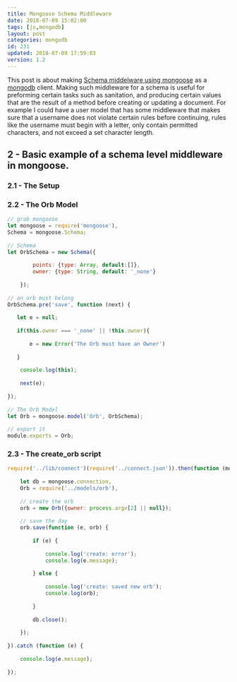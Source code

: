 ```yaml
---
title: Mongoose Schema Middleware
date: 2018-07-09 15:02:00
tags: [js,mongodb]
layout: post
categories: mongodb
id: 231
updated: 2018-07-09 17:59:03
version: 1.2
---
```


This post is about making [Schema middelware using mongoose](http://mongoosejs.com/docs/middleware.html) as a [mongodb](https://www.mongodb.com/) client. Making such middleware for a schema is useful for preforming certain tasks such as sanitation, and producing certain values that are the result of a method before creating or updating a document. For example I could have a user model that has some middleware that makes sure that a username does not violate certain rules before continuing, rules like the username must begin with a letter, only contain permitted characters, and not exceed a set character length.

<!-- more -->


## 2 - Basic example of a schema level middleware in mongoose.

### 2.1 - The Setup

### 2.2 - The Orb Model

```js
// grab mongoose
let mongoose = require('mongoose'),
Schema = mongoose.Schema;
 
// Schema
let OrbSchema = new Schema({
        
        points: {type: Array, default:[]},
        owner: {type: String, default: '_none'}
        
    });
 
// an orb must belong
OrbSchema.pre('save', function (next) {
 
   let e = null;
 
   if(this.owner === '_none' || !this.owner){
 
       e = new Error('The Orb must have an Owner')
 
   }
 
    console.log(this);
 
    next(e);
 
});
 
// The Orb Model
let Orb = mongoose.model('Orb', OrbSchema);
 
// export it
module.exports = Orb;
```

### 2.3 - The create_orb script

```js
require('../lib/connect')(require('../connect.json')).then(function (mongoose) {
 
    let db = mongoose.connection,
    Orb = require('../models/orb'),
 
    // create the orb
    orb = new Orb({owner: process.argv[2] || null});
 
    // save the day
    orb.save(function (e, orb) {
 
        if (e) {
 
            console.log('create: error');
            console.log(e.message);
 
        } else {
 
            console.log('create: saved new orb');
            console.log(orb);
 
        }
 
        db.close();
 
    });
 
}).catch (function (e) {
 
    console.log(e.message);
 
});
```
